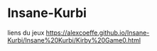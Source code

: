 # Insane-Kurbi
liens du jeux https://alexcoeffe.github.io/Insane-Kurbi/Insane%20Kurbi/Kirby%20Game0.html